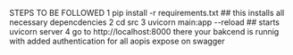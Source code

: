 STEPS TO BE FOLLOWED
1 pip install -r requirements.txt    ## this installs all necessary depencdencies
2 cd src
3 uvicorn main:app --reload   ## starts uvicorn server
4 go to http://localhost:8000 there your bakcend is runnig with added authentication for all aopis expose on swagger 
